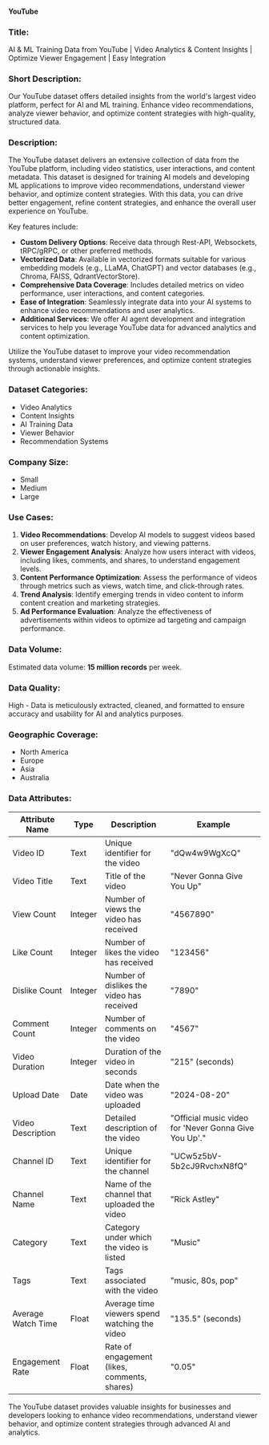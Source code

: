 #### YouTube

### Title:
AI & ML Training Data from YouTube | Video Analytics & Content Insights | Optimize Viewer Engagement | Easy Integration

### Short Description:
Our YouTube dataset offers detailed insights from the world's largest video platform, perfect for AI and ML training. Enhance video recommendations, analyze viewer behavior, and optimize content strategies with high-quality, structured data.

### Description:
The YouTube dataset delivers an extensive collection of data from the YouTube platform, including video statistics, user interactions, and content metadata. This dataset is designed for training AI models and developing ML applications to improve video recommendations, understand viewer behavior, and optimize content strategies. With this data, you can drive better engagement, refine content strategies, and enhance the overall user experience on YouTube.

Key features include:
- **Custom Delivery Options**: Receive data through Rest-API, Websockets, tRPC/gRPC, or other preferred methods.
- **Vectorized Data**: Available in vectorized formats suitable for various embedding models (e.g., LLaMA, ChatGPT) and vector databases (e.g., Chroma, FAISS, QdrantVectorStore).
- **Comprehensive Data Coverage**: Includes detailed metrics on video performance, user interactions, and content categories.
- **Ease of Integration**: Seamlessly integrate data into your AI systems to enhance video recommendations and user analytics.
- **Additional Services**: We offer AI agent development and integration services to help you leverage YouTube data for advanced analytics and content optimization.

Utilize the YouTube dataset to improve your video recommendation systems, understand viewer preferences, and optimize content strategies through actionable insights.

### Dataset Categories:
- Video Analytics
- Content Insights
- AI Training Data
- Viewer Behavior
- Recommendation Systems

### Company Size:
- Small
- Medium
- Large

### Use Cases:
1. **Video Recommendations**: Develop AI models to suggest videos based on user preferences, watch history, and viewing patterns.
2. **Viewer Engagement Analysis**: Analyze how users interact with videos, including likes, comments, and shares, to understand engagement levels.
3. **Content Performance Optimization**: Assess the performance of videos through metrics such as views, watch time, and click-through rates.
4. **Trend Analysis**: Identify emerging trends in video content to inform content creation and marketing strategies.
5. **Ad Performance Evaluation**: Analyze the effectiveness of advertisements within videos to optimize ad targeting and campaign performance.

### Data Volume:
Estimated data volume: **15 million records** per week.

### Data Quality:
High - Data is meticulously extracted, cleaned, and formatted to ensure accuracy and usability for AI and analytics purposes.

### Geographic Coverage:
- North America
- Europe
- Asia
- Australia

### Data Attributes:

| Attribute Name           | Type    | Description                                              | Example                                        |
|--------------------------|---------|----------------------------------------------------------|------------------------------------------------|
| Video ID                 | Text    | Unique identifier for the video                         | "dQw4w9WgXcQ"                                 |
| Video Title              | Text    | Title of the video                                      | "Never Gonna Give You Up"                     |
| View Count               | Integer | Number of views the video has received                  | "4567890"                                     |
| Like Count               | Integer | Number of likes the video has received                  | "123456"                                      |
| Dislike Count            | Integer | Number of dislikes the video has received               | "7890"                                        |
| Comment Count            | Integer | Number of comments on the video                         | "4567"                                        |
| Video Duration           | Integer | Duration of the video in seconds                         | "215" (seconds)                               |
| Upload Date              | Date    | Date when the video was uploaded                        | "2024-08-20"                                   |
| Video Description        | Text    | Detailed description of the video                       | "Official music video for 'Never Gonna Give You Up'." |
| Channel ID               | Text    | Unique identifier for the channel                       | "UCw5z5bV-5b2cJ9RvchxN8fQ"                    |
| Channel Name             | Text    | Name of the channel that uploaded the video             | "Rick Astley"                                 |
| Category                 | Text    | Category under which the video is listed                 | "Music"                                       |
| Tags                     | Text    | Tags associated with the video                           | "music, 80s, pop"                             |
| Average Watch Time       | Float   | Average time viewers spend watching the video            | "135.5" (seconds)                             |
| Engagement Rate          | Float   | Rate of engagement (likes, comments, shares)            | "0.05"                                        |

The YouTube dataset provides valuable insights for businesses and developers looking to enhance video recommendations, understand viewer behavior, and optimize content strategies through advanced AI and analytics.
